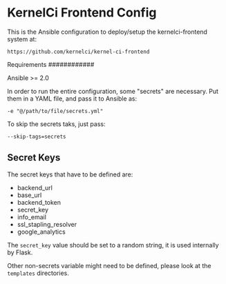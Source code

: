 KernelCi Frontend Config
========================

This is the Ansible configuration to deploy/setup the kernelci-frontend
system at:

    https://github.com/kernelci/kernel-ci-frontend

Requirements
############

Ansible >= 2.0

In order to run the entire configuration, some "secrets" are necessary.
Put them in a YAML file, and pass it to Ansible as:

    -e "@/path/to/file/secrets.yml"

To skip the secrets taks, just pass:

    --skip-tags=secrets

Secret Keys
-----------

The secret keys that have to be defined are:

* backend_url
* base_url
* backend_token
* secret_key
* info_email
* ssl_stapling_resolver
* google_analytics


The `secret_key` value should be set to a random string, it is used internally
by Flask.

Other non-secrets variable might need to be defined, please look at the `templates` directories.
